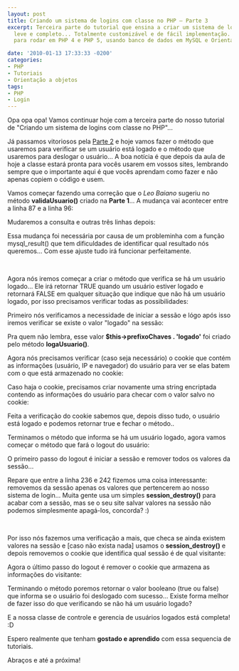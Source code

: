 ```yaml
---
layout: post
title: Criando um sistema de logins com classe no PHP – Parte 3
excerpt: Terceira parte do tutorial que ensina a criar um sistema de login sólido,
  leve e completo... Totalmente customizável e de fácil implementação. Sistema feito
  para rodar em PHP 4 e PHP 5, usando banco de dados em MySQL e Orientação a Objetos.

date: '2010-01-13 17:33:33 -0200'
categories:
- PHP
- Tutoriais
- Orientação a objetos
tags:
- PHP
- Login
---
```

Opa opa opa! Vamos continuar hoje com a terceira parte do nosso tutorial de "Criando um sistema de logins com classe no PHP"...

Já passamos vitoriosos pela [Parte 2](/criando-um-sistema-de-logins-com-classe-no-php-parte-2) e hoje vamos fazer o método que usaremos para verificar se um usuário está logado e o método que usaremos para deslogar o usuário... A boa notícia é que depois da aula de hoje a classe estará pronta para vocês usarem em vossos sites, lembrando sempre que o importante aqui é que vocês aprendam como fazer e não apenas copiem o código e usem.

Vamos começar fazendo uma correção  que o <em>Leo Baiano</em> sugeriu no método <strong>validaUsuario()</strong> criado na <strong>Parte 1</strong>... A mudança vai acontecer entre a linha 87 e a linha 96:


<div data-gist-id="d841ebcac8cbc91d8981" data-gist-show-loading="false"></div>

Mudaremos a consulta e outras três linhas depois:


<div data-gist-id="35e7bc32f2d7dda2ccfb" data-gist-show-loading="false"></div>

Essa mudança foi necessária por causa de um probleminha com a função mysql_result() que tem dificuldades de identificar qual resultado nós queremos... Com esse ajuste tudo irá funcionar perfeitamente.

 

Agora nós iremos começar a criar o método que verifica se há um usuário logado... Ele irá retornar TRUE quando um usuário estiver logado e retornará FALSE em qualquer situação que indique que não há um usuário logado, por isso precisamos verificar todas as possibilidades:


<div data-gist-id="558ea2ca5713faef9349" data-gist-show-loading="false"></div>

Primeiro nós verificamos a necessidade de iniciar a sessão e lógo após isso iremos verificar se existe o valor "logado" na sessão:


<div data-gist-id="27a9f75dbc5f17bc55e4" data-gist-show-loading="false"></div>

Pra quem não lembra, esse valor <strong>$this->prefixoChaves . 'logado'</strong> foi criado pelo método <strong>logaUsuario()</strong>.

Agora nós precisamos verificar (caso seja necessário) o cookie que contém as informações (usuário, IP e navegador) do usuário para ver se elas batem com o que está armazenado no cookie:


<div data-gist-id="f2b6948b6e066a4591ac" data-gist-show-loading="false"></div>

Caso haja o cookie, precisamos criar novamente uma string encriptada contendo as informações do usuário para checar com o valor salvo no cookie:


<div data-gist-id="8b8e9e30fe3a11d03ca5" data-gist-show-loading="false"></div>

Feita a verificação do cookie sabemos que, depois disso tudo, o usuário está logado e podemos retornar true e fechar o método..


<div data-gist-id="6e1008bcf3189d3ad5c2" data-gist-show-loading="false"></div>

Terminamos o método que informa se há um usuário logado, agora vamos começar o método que fará o logout do usuário:


<div data-gist-id="23fca7b9387c1c1c59b6" data-gist-show-loading="false"></div>

O primeiro passo do logout é iniciar a sessão e remover todos os valores da sessão...


<div data-gist-id="d2cdd45f9f2a29cc9d55" data-gist-show-loading="false"></div>

Repare que entre a linha 236 e 242 fizemos uma coisa interessante: removemos da sessão apenas os valores que pertencerem ao nosso sistema de login... Muita gente usa um simples <strong>session_destroy()</strong> para acabar com a sessão, mas se o seu site salvar valores na sessão não podemos simplesmente apagá-los, concorda? :)

 

Por isso nós fazemos uma verificação a mais, que checa se ainda existem valores na sessão e [caso não exista nada] usamos o <strong>session_destroy()</strong> e depois removemos o cookie que identifica qual sessão é de qual visitante:


<div data-gist-id="8c1ae9effddbe4cb1214" data-gist-show-loading="false"></div>

Agora o último passo do logout é remover o cookie que armazena as informações do visitante:


<div data-gist-id="9f153852b0c859de4f49" data-gist-show-loading="false"></div>

Terminando o método poremos retornar o valor booleano (true ou false) que informa se o usuário foi deslogado com sucesso... Existe forma melhor de fazer isso do que verificando se não há um usuário logado?


<div data-gist-id="da085f3e2ee63cdf98f8" data-gist-show-loading="false"></div>

E a nossa classe de controle e gerencia de usuários logados está completa! :D

Espero realmente que tenham <strong>gostado e aprendido</strong> com essa sequencia de tutoriais.

Abraços e até a próxima!

